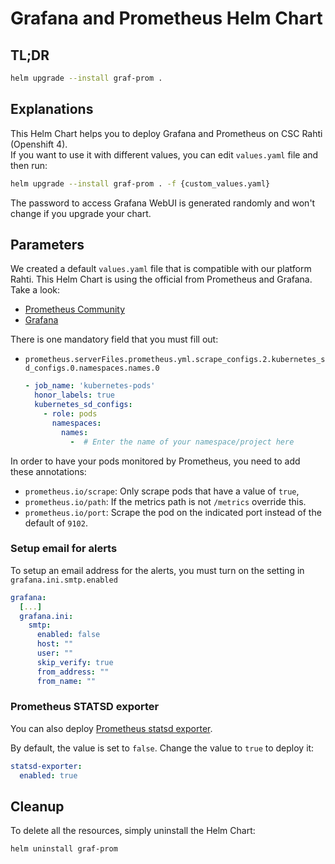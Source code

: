 # Grafana and Prometheus Helm Chart

## TL;DR

```sh
helm upgrade --install graf-prom .
```

## Explanations

This Helm Chart helps you to deploy Grafana and Prometheus on CSC Rahti (Openshift 4).  
If you want to use it with different values, you can edit `values.yaml` file and then run:  
```sh
helm upgrade --install graf-prom . -f {custom_values.yaml}
```

The password to access Grafana WebUI is generated randomly and won't change if you upgrade your chart.

## Parameters

We created a default `values.yaml` file that is compatible with our platform Rahti. This Helm Chart is using the official from Prometheus and Grafana.
Take a look:

- [Prometheus Community](https://github.com/prometheus-community/helm-charts/blob/main/charts/prometheus/README.md)
- [Grafana](https://github.com/grafana/helm-charts/blob/main/charts/grafana/README.md)

There is one mandatory field that you must fill out:

- `prometheus.serverFiles.prometheus.yml.scrape_configs.2.kubernetes_sd_configs.0.namespaces.names.0`
  ```yaml
  - job_name: 'kubernetes-pods'
    honor_labels: true
    kubernetes_sd_configs:
      - role: pods
        namespaces:
          names:
            -  # Enter the name of your namespace/project here
  ```

In order to have your pods monitored by Prometheus, you need to add these annotations:

* `prometheus.io/scrape`: Only scrape pods that have a value of `true`,
* `prometheus.io/path`: If the metrics path is not `/metrics` override this.
* `prometheus.io/port`: Scrape the pod on the indicated port instead of the default of `9102`.

### Setup email for alerts

To setup an email address for the alerts, you must turn on the setting in `grafana.ini.smtp.enabled`

```yaml
grafana:
  [...]
  grafana.ini:
    smtp:
      enabled: false
      host: ""
      user: ""
      skip_verify: true
      from_address: ""
      from_name: ""
```

### Prometheus STATSD exporter

You can also deploy [Prometheus statsd exporter](https://github.com/prometheus-community/helm-charts/tree/main/charts/prometheus-statsd-exporter).

By default, the value is set to `false`. Change the value to `true` to deploy it:

```yaml
statsd-exporter:
  enabled: true
```

## Cleanup

To delete all the resources, simply uninstall the Helm Chart:

```sh
helm uninstall graf-prom
```